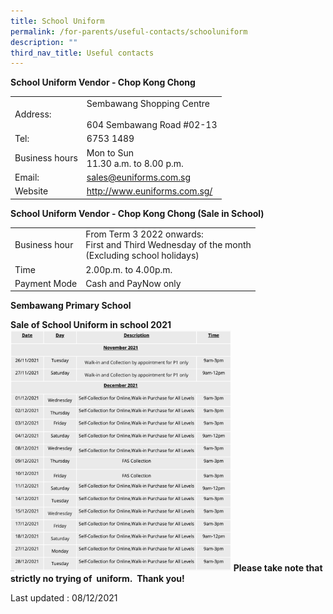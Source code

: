 ```yaml
---
title: School Uniform
permalink: /for-parents/useful-contacts/schooluniform
description: ""
third_nav_title: Useful contacts
---
```

**School Uniform Vendor - Chop Kong Chong**

|   |  |
|---|---|
| Address: | Sembawang Shopping Centre<br><br>604 Sembawang Road #02-13 |
| Tel:  | 6753 1489 |
| Business hours | Mon to Sun<br>11.30 a.m. to 8.00 p.m. |
| Email: | sales@euniforms.com.sg |
| Website | http://www.euniforms.com.sg/ |

**School Uniform Vendor - Chop Kong Chong
(Sale in School)**

|   |  |
|---|---|
| Business hour | From Term 3 2022 onwards:<br>First and Third Wednesday of the month<br>(Excluding school holidays) |
| Time | 2.00p.m. to 4.00p.m. |
| Payment Mode | Cash and PayNow only |

**Sembawang Primary School**

**Sale of School Uniform in school 2021**
<img src="/images/uniform.png" 
     style="width:70%">
**Please take note that strictly no trying of  uniform.  Thank you!**

Last updated : 08/12/2021